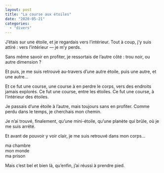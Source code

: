 ```yaml
---
layout: post
title: "La course aux étoiles"
date: "2020-05-21"
categories:
  - "divers"
---
```


J’étais sur une étoile, et je regardais vers l’intérieur. Tout à coup, j’y suis attiré : vers l’intérieur — je m’y perds.

Sans même savoir en profiter, je ressortais de l’autre côté : trou noir, ou autre dimension ?  

Et puis, je me suis retrouvé au-travers d’une autre étoile, puis une autre, et une autre...  

Et ce fut une course, une course à en perdre le corps, vers des endroits jamais explorés. Ce fut une course, entre les étoiles. Ce fut une course, à l’intérieur des étoiles.  

Je passais d’une étoile à l’autre, mais toujours sans en profiter. Comme perdu dans le temps, je cherchais mon chemin.  

Je n’ai trouvé, finalement, qu’une mini-étoile, qu’une planète qui brûle, où je me suis arrêté.  

Et avant de pouvoir y voir clair, je me suis retrouvé dans mon corps...  

ma chambre  
mon monde  
ma prison  

Mais c’est bel et bien là, qu’enfin, j’ai réussi à prendre pied.  
